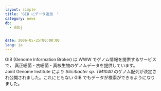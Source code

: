 ```yaml
---
layout: simple
title: 'GIB にデータ追加　'
category: news
db:
  - ddbj


date: 2006-05-25T00:00:00
lang: ja
---
```


<html>GIB (Genome Information Broker) は WWW でゲノム情報を提供するサービスで， 真正細菌・古細菌・真核生物のゲノムデータを提供しています。<br>Joint Genome Institute により <i>Silicibacter sp. TM1040</i> のゲノム配列が決定され公開されました。これにともない GIB でもデータが検索ができるようになりました。</html>
